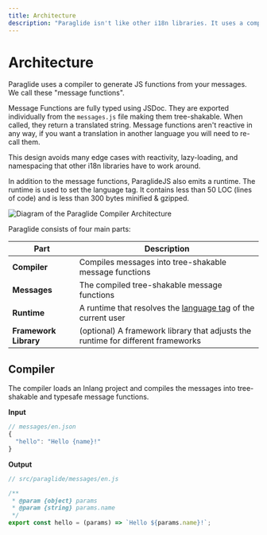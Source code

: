 ```yaml
---
title: Architecture
description: "Paraglide isn't like other i18n libraries. It uses a compiler to generate translations. Learn more about it here."
---
```


# Architecture

Paraglide uses a compiler to generate JS functions from your messages. We call these "message functions".

Message Functions are fully typed using JSDoc. They are exported individually from the `messages.js` file making them tree-shakable. When called, they return a translated string. Message functions aren't reactive in any way, if you want a translation in another language you will need to re-call them.

This design avoids many edge cases with reactivity, lazy-loading, and namespacing that other i18n libraries have to work around.

In addition to the message functions, ParaglideJS also emits a runtime. The runtime is used to set the language tag. It contains less than 50 LOC (lines of code) and is less than 300 bytes minified & gzipped.

![Diagram of the Paraglide Compiler Architecture](https://cdn.jsdelivr.net/gh/opral/monorepo@latest/inlang/source-code/paraglide/paraglide-js/assets/architecture.svg)

Paraglide consists of four main parts:

| Part                  | Description                                                                                                                  |
| --------------------- | ---------------------------------------------------------------------------------------------------------------------------- |
| **Compiler**          | Compiles messages into tree-shakable message functions                                                                       |
| **Messages**          | The compiled tree-shakable message functions                                                                                 |
| **Runtime**           | A runtime that resolves the [language tag](https://www.inlang.com/m/8y8sxj09/library-inlang-languageTag) of the current user |
| **Framework Library** | (optional) A framework library that adjusts the runtime for different frameworks                                             |

## Compiler

The compiler loads an Inlang project and compiles the messages into tree-shakable and typesafe message functions.

**Input**

```js
// messages/en.json
{
  "hello": "Hello {name}!"
}
```

**Output**

```js
// src/paraglide/messages/en.js

/**
 * @param {object} params
 * @param {string} params.name
 */
export const hello = (params) => `Hello ${params.name}!`;
```
